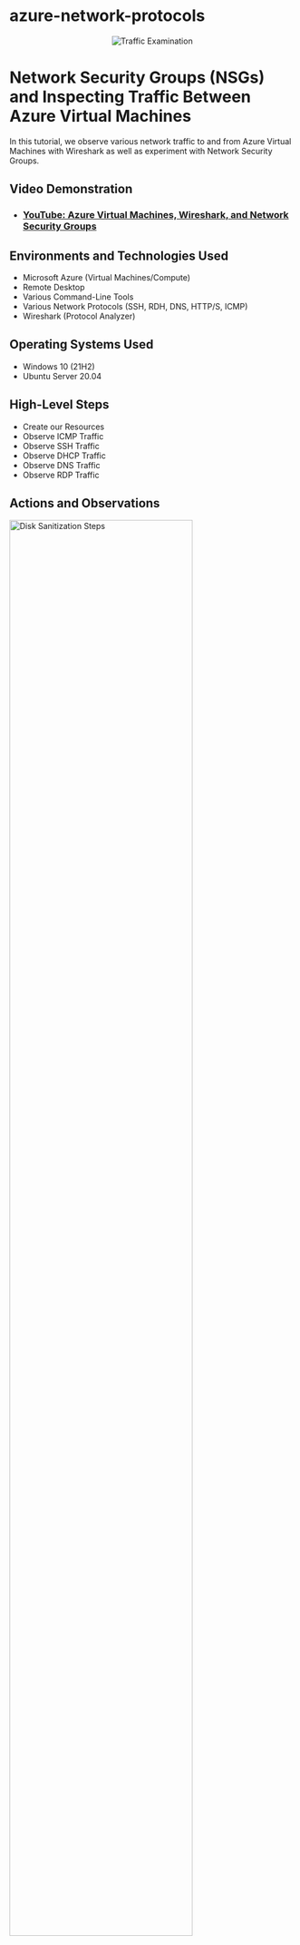 # azure-network-protocols
<p align="center">
<img src="https://i.imgur.com/Ua7udoS.png" alt="Traffic Examination"/>
</p>

<h1>Network Security Groups (NSGs) and Inspecting Traffic Between Azure Virtual Machines</h1>
In this tutorial, we observe various network traffic to and from Azure Virtual Machines with Wireshark as well as experiment with Network Security Groups. <br />


<h2>Video Demonstration</h2>

- ### [YouTube: Azure Virtual Machines, Wireshark, and Network Security Groups](https://www.youtube.com)

<h2>Environments and Technologies Used</h2>

- Microsoft Azure (Virtual Machines/Compute)
- Remote Desktop
- Various Command-Line Tools
- Various Network Protocols (SSH, RDH, DNS, HTTP/S, ICMP)
- Wireshark (Protocol Analyzer)

<h2>Operating Systems Used </h2>

- Windows 10 (21H2)
- Ubuntu Server 20.04

<h2>High-Level Steps</h2>

- Create our Resources
- Observe ICMP Traffic
- Observe SSH Traffic
- Observe DHCP Traffic
- Observe DNS Traffic
- Observe RDP Traffic
  

<h2>Actions and Observations</h2>

<p>
<img src="https://i.imgur.com/DJmEXEB.png" height="80%" width="80%" alt="Disk Sanitization Steps"/>
</p>
<p>
I will start by creating a Resource Group in Azure.
Next, I will create a Windows 10 Virtual Machine (VM) and during the creation, I will select the previously created Resource Group.
While creating the VM, I will allow it to create a new Virtual Network (Vnet) and Subnet automatically.
Following that, I will create a Linux VM (Ubuntu) and select the previously created Resource Group and Vnet during the VM creation.
To ensure everything is set up correctly, I will observe my Virtual Network within Network Watcher.
</p>
<br />

<p>
<img src="https://i.imgur.com/DJmEXEB.png" height="80%" width="80%" alt="Disk Sanitization Steps"/>
</p>
<p>
I will use Remote Desktop to connect to the Windows 10 Virtual Machine.

Inside the Windows 10 VM, I will install Wireshark.
Upon opening Wireshark, I will filter for ICMP traffic only.
Then, I'll retrieve the private IP address of the Ubuntu VM and try to ping it from within the Windows 10 VM.
I will observe the ping requests and replies within Wireshark.
Next, from the Windows 10 VM, I will open the command line or PowerShell and attempt to ping a public website like www.google.com, while observing the traffic in Wireshark.
I'll initiate a perpetual/non-stop ping from the Windows 10 VM to the Ubuntu VM.
Inside the Network Security Group used by the Ubuntu VM, I will disable incoming (inbound) ICMP traffic.
I will observe the ICMP traffic in Wireshark and the command line Ping activity from the Windows 10 VM, which should show no replies due to the disabled inbound ICMP traffic.
I will re-enable ICMP traffic for the Network Security Group used by the Ubuntu VM.
After enabling ICMP traffic, I will observe the ICMP traffic in Wireshark and the command line Ping activity, which should now start working again.
Finally, I will stop the ping activity.
</p>
<br />

<p>
<img src="https://i.imgur.com/DJmEXEB.png" height="80%" width="80%" alt="Disk Sanitization Steps"/>
</p>
<p>
I will filter Wireshark for SSH traffic only.

From the Windows 10 VM, I'll "SSH into" the Ubuntu VM using its private IP address.
While connected via SSH, I will type commands (username, pwd, etc.) into the Linux SSH connection and observe SSH traffic in Wireshark.
I'll exit the SSH connection by typing 'exit' and pressing [Enter].
</p>
<br />


<img src="https://i.imgur.com/DJmEXEB.png" height="80%" width="80%" alt="Disk Sanitization Steps"/>
</p>
<p>
I will filter Wireshark for DHCP traffic only.

From the Windows 10 VM, I'll attempt to issue a new IP address for the VM using the command "ipconfig /renew."
I will observe the DHCP traffic appearing in Wireshark.
</p>
<br />

<img src="https://i.imgur.com/DJmEXEB.png" height="80%" width="80%" alt="Disk Sanitization Steps"/>
</p>
<p>
From the Windows 10 VM's command line, I'll use nslookup to see the IP addresses of google.com and disney.com.
I'll observe the DNS traffic being shown in Wireshark.
I will filter Wireshark for RDP traffic only (tcp.port == 3389).

I will observe the constant stream of traffic, as RDP is continually transmitting data between the computers during the session.To wrap up, I'll close my Remote Desktop connection to the VMs.

I will then proceed to delete the Resource Group(s) created at the beginning of this lab.
As a final step, I will verify the deletion of the Resource Group to ensure a clean environment.

</p>
<br />
